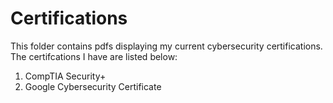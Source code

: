 # Certifications

This folder contains pdfs displaying my current cybersecurity certifications. The certifcations I have are listed below:

1. CompTIA Security+
2. Google Cybersecurity Certificate
